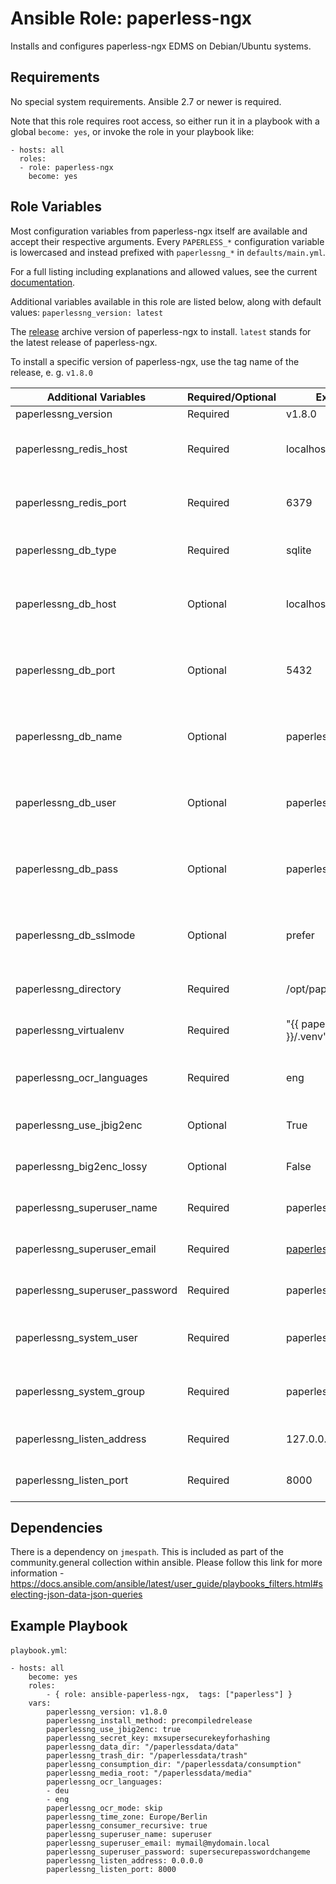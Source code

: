 Ansible Role: paperless-ngx
===========================

Installs and configures paperless-ngx EDMS on Debian/Ubuntu systems.

Requirements
------------

No special system requirements. Ansible 2.7 or newer is required.

Note that this role requires root access, so either run it in a playbook with a global `become: yes`, or invoke the role in your playbook like:
```
- hosts: all
  roles:
  - role: paperless-ngx
    become: yes
```
Role Variables
---

Most configuration variables from paperless-ngx itself are available and accept their respective arguments.
Every `PAPERLESS_*` configuration variable is lowercased and instead prefixed with `paperlessng_*` in `defaults/main.yml`.

For a full listing including explanations and allowed values, see the current [documentation](https://paperless-ngx.readthedocs.io/en/latest/configuration.html).



Additional variables available in this role are listed below, along with default values:
```paperlessng_version: latest```

The [release](https://github.com/paperless-ngx/paperless-ngx/releases) archive version of paperless-ngx to install. `latest` stands for the latest release of paperless-ngx.

To install a specific version of paperless-ngx, use the tag name of the release, e. g. `v1.8.0`

| Additional Variables           | Required/Optional | Example Value                       | Description                                                                      |
|--------------------------------|-------------------|-------------------------------------|----------------------------------------------------------------------------------|
| paperlessng_version            | Required          | v1.8.0                              | Version to install                                                               |
| paperlessng_redis_host         | Required          | localhost                           | Separate configuration values that combine into PAPERLESS_REDIS.                 |
| paperlessng_redis_port         | Required          | 6379                                | Separate configuration values that combine into PAPERLESS_REDIS.                 |
| paperlessng_db_type            | Required          | sqlite                              | Database to use. Default is file-based SQLite..                                  |
| paperlessng_db_host            | Optional          | localhost                           | Database configuration **(only applicable if paperlessng_db_type == 'postgresql').** |
| paperlessng_db_port            | Optional          | 5432                                | Database configuration **(only applicable if paperlessng_db_type == 'postgresql').** . |
| paperlessng_db_name            | Optional          | paperlessng                         | Database configuration **(only applicable if paperlessng_db_type == 'postgresql').**  |
| paperlessng_db_user            | Optional          | paperlessng                         | Database configuration **(only applicable if paperlessng_db_type == 'postgresql').**  |
| paperlessng_db_pass            | Optional          | paperlessng                         | Database configuration **(only applicable if paperlessng_db_type == 'postgresql').**  |
| paperlessng_db_sslmode         | Optional          | prefer                              | Database configuration **(only applicable if paperlessng_db_type == 'postgresql').**  |
| paperlessng_directory          | Required          | /opt/paperless-ngx                  | Root directory paperless-ngx is installed into.                                  |
| paperlessng_virtualenv         | Required          | "{{ paperlessng_directory }}/.venv" | Directory used for the virtual environment for paperless-ngx                     |
| paperlessng_ocr_languages      | Required          | eng                                 | List of OCR languages to install and configure (`apt search tesseract-ocr-*`).   |
| paperlessng_use_jbig2enc       | Optional          | True                                | Whether to install and use jbig2enc for OCRmyPDF                                 |
| paperlessng_big2enc_lossy      | Optional          | False                               | Whether to use jbig2enc's lossy compression mode                                 |
| paperlessng_superuser_name     | Required          | paperlessng                         | Credentials of the initial superuser in paperless-ngx.                           |
| paperlessng_superuser_email    | Required          | paperlessng@example.com             | Credentials of the initial superuser in paperless-ngx.                           |
| paperlessng_superuser_password | Required          | paperlessng                         | Credentials of the initial superuser in paperless-ngx.                           |
| paperlessng_system_user        | Required          | paperlessng                         | System user to run the paperless-ngx services as (will be created if required).  |
| paperlessng_system_group       | Required          | paperlessng                         | System group to run the paperless-ngx services as (will be created if required). |
| paperlessng_listen_address     | Required          | 127.0.0.1                           | Address for the paperless-ngx service to listen on.                              |
| paperlessng_listen_port        | Required          | 8000                                | Port for the paperless-ngx service to listen on.                                 |

Dependencies
------------

There is a dependency on `jmespath`. This is included as part of the community.general collection within ansible. Please follow this link for more information - https://docs.ansible.com/ansible/latest/user_guide/playbooks_filters.html#selecting-json-data-json-queries

Example Playbook
----------------

`playbook.yml`:

```
- hosts: all
    become: yes
    roles:
        - { role: ansible-paperless-ngx,  tags: ["paperless"] }
    vars:
        paperlessng_version: v1.8.0
        paperlessng_install_method: precompiledrelease
        paperlessng_use_jbig2enc: true
        paperlessng_secret_key: mxsupersecurekeyforhashing
        paperlessng_data_dir: "/paperlessdata/data"
        paperlessng_trash_dir: "/paperlessdata/trash"
        paperlessng_consumption_dir: "/paperlessdata/consumption"
        paperlessng_media_root: "/paperlessdata/media"
        paperlessng_ocr_languages:
        - deu
        - eng
        paperlessng_ocr_mode: skip
        paperlessng_time_zone: Europe/Berlin
        paperlessng_consumer_recursive: true
        paperlessng_superuser_name: superuser
        paperlessng_superuser_email: mymail@mydomain.local
        paperlessng_superuser_password: supersecurepasswordchangeme
        paperlessng_listen_address: 0.0.0.0
        paperlessng_listen_port: 8000
```
